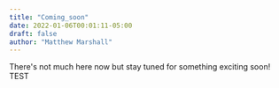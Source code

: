 ```yaml
---
title: "Coming_soon"
date: 2022-01-06T00:01:11-05:00
draft: false
author: "Matthew Marshall"
---
```


There's not much here now but stay tuned for something exciting soon! TEST

